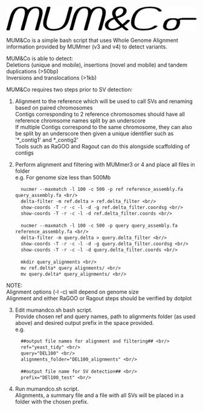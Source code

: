 ![alt text](https://github.com/SAMtoBAM/MUMandCo/blob/master/MUM%26Co2.png)

MUM&Co is a simple bash script that uses Whole Genome Alignment information provided by MUMmer (v3 and v4) to detect variants. <br/>

MUM&Co is able to detect: <br/>
Deletions (unique and mobile), insertions (novel and mobile) and tandem duplications (>50bp) <br/>
Inversions and translocations (>1kb)

MUM&Co requires two steps prior to SV detection:

1. Alignment to the reference which will be used to call SVs and renaming based on paired chromosomes <br/>
Contigs corresponding to 2 reference chromosomes should have all reference chromsome names split by an underscore <br/> 
If multiple Contigs correspond to the same chromosome, they can also be split by an underscore then given a unique identifier such as '*_contig1' and *_contig2' <br/>
Tools such as RaGOO and Ragout can do this alongside scaffolding of contigs

2. Perform alignment and filtering with MUMmer3 or 4 and place all files in folder <br/>
e.g. For genome size less than 500Mb <br/>

         nucmer --maxmatch -l 100 -c 500 -p ref reference_assembly.fa query_assembly.fa <br/>
         delta-filter -m ref.delta > ref.delta_filter <br/>
         show-coords -T -r -c -l -d -g ref.delta_filter.coordsg <br/>
         show-coords -T -r -c -l -d ref.delta_filter.coords <br/>

         nucmer --maxmatch -l 100 -c 500 -p query query_assembly.fa reference_assembly.fa <br/>
         delta-filter -m query.delta > query.delta_filter <br/>
         show-coords -T -r -c -l -d -g query.delta_filter.coordsg <br/>
         show-coords -T -r -c -l -d query.delta_filter.coords <br/>
    
         mkdir query_alignments <br/>
         mv ref.delta* query alignments/ <br/>
         mv query.delta* query_alignments/ <br/>

NOTE: <br/>
Alignment options (-l -c) will depend on genome size <br/>
Alignment and either RaGOO or Ragout steps should be verified by dotplot 

3. Edit mumandco.sh bash script. <br/> 
Provide chosen ref and query names, path to alignments folder (as used above) and desired output prefix in the space provided. <br/>
e.g. <br/>

         ##output file names for alignment and filtering## <br/>
         ref="yeast_tidy" <br/>
         query="DEL100" <br/>
         alignments_folder="DEL100_alignments" <br/>

         ##output file name for SV detection## <br/>
         prefix="DEl100_test" <br/>

4. Run mumandco.sh script. <br/>
Alignments, a summary file and a file with all SVs will be placed in a folder with the chosen prefix.
